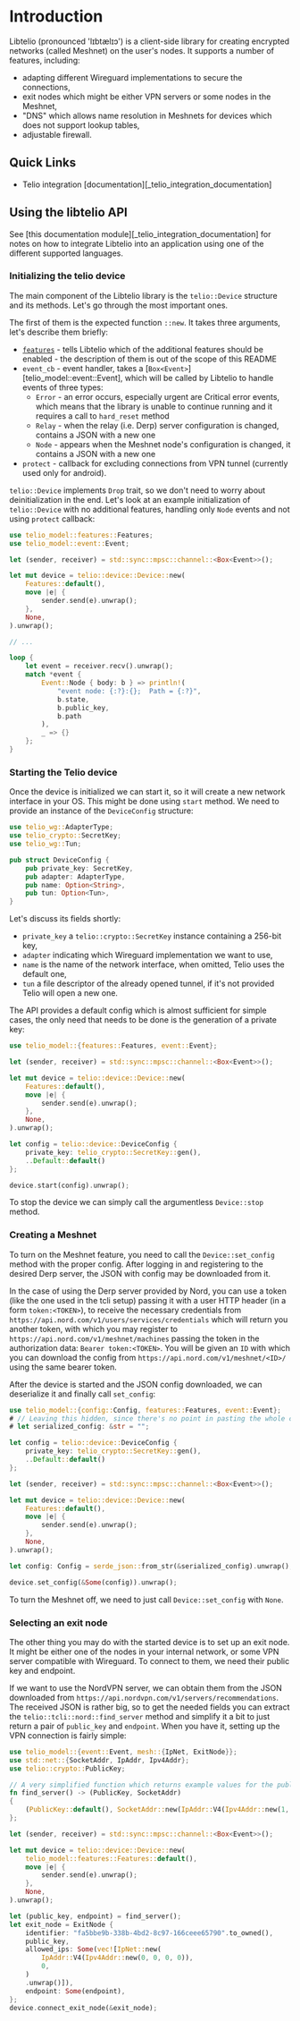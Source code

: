 # Introduction

Libtelio (pronounced 'lɪbtælɪɔ') is a client-side library for creating encrypted networks (called Meshnet) on the user's nodes.
It supports a number of features, including:

- adapting different Wireguard implementations to secure the connections,
- exit nodes which might be either VPN servers or some nodes in the Meshnet,
- "DNS" which allows name resolution in Meshnets for devices which does not support lookup tables,
- adjustable firewall.

## Quick Links

<!-- markdownlint-disable-next-line MD052 -->
- Telio integration [documentation][_telio_integration_documentation]

## Using the libtelio API

<!-- markdownlint-disable-next-line MD052 -->
See [this documentation module][_telio_integration_documentation] for notes on how to integrate Libtelio into an application using one of the different supported languages.

### Initializing the telio device

The main component of the Libtelio library is the `telio::Device` structure and its methods.
Let's go through the most important ones.

The first of them is the expected function `::new`.
It takes three arguments, let's describe them briefly:

- [`features`](telio_model::features::Features) - tells Libtelio which of the additional features should be enabled - the description of them is out of the scope of this README
- `event_cb` - event handler, takes a [`Box<Event>`][telio_model::event::Event], which will be called by Libtelio to handle events of three types:
  - `Error` - an error occurs, especially urgent are Critical error events, which means that the library is unable to continue running and it requires a call to `hard_reset` method
  - `Relay` - when the relay (i.e. Derp) server configuration is changed, contains a JSON with a new one
  - `Node` - appears when the Meshnet node's configuration is changed, it contains a JSON with a new one
- `protect` - callback for excluding connections from VPN tunnel (currently used only for android).

`telio::Device` implements `Drop` trait, so we don't need to worry
about deinitialization in the end.
Let's look at an example initialization of `telio::Device` with no additional
features, handling only `Node` events and not using `protect` callback:

```rust no_run
use telio_model::features::Features;
use telio_model::event::Event;

let (sender, receiver) = std::sync::mpsc::channel::<Box<Event>>();

let mut device = telio::device::Device::new(
    Features::default(),
    move |e| {
        sender.send(e).unwrap();
    },
    None,
).unwrap();

// ...

loop {
    let event = receiver.recv().unwrap();
    match *event {
        Event::Node { body: b } => println!(
            "event node: {:?}:{};  Path = {:?}",
            b.state,
            b.public_key,
            b.path
        ),
        _ => {}
    };
}
```

### Starting the Telio device

Once the device is initialized we can start it, so it will create a new network
interface in your OS. This might be done using `start` method.
We need to provide an instance of the `DeviceConfig` structure:

```rust no_run
use telio_wg::AdapterType;
use telio_crypto::SecretKey;
use telio_wg::Tun;

pub struct DeviceConfig {
    pub private_key: SecretKey,
    pub adapter: AdapterType,
    pub name: Option<String>,
    pub tun: Option<Tun>,
}
```

Let's discuss its fields shortly:

- `private_key` a `telio::crypto::SecretKey` instance containing a 256-bit key,
- `adapter` indicating which Wireguard implementation we want to use,
- `name` is the name of the network interface, when omitted, Telio uses the default one,
- `tun` a file descriptor of the already opened tunnel, if it's not provided Telio will open a new one.

The API provides a default config which is almost sufficient for simple cases,
the only need that needs to be done is the generation of a private key:

```rust no_run
use telio_model::{features::Features, event::Event};

let (sender, receiver) = std::sync::mpsc::channel::<Box<Event>>();

let mut device = telio::device::Device::new(
    Features::default(),
    move |e| {
        sender.send(e).unwrap();
    },
    None,
).unwrap();

let config = telio::device::DeviceConfig {
    private_key: telio_crypto::SecretKey::gen(),
    ..Default::default()
};

device.start(config).unwrap();
```

To stop the device we can simply call the argumentless `Device::stop` method.

### Creating a Meshnet

To turn on the Meshnet feature, you need to call the `Device::set_config` method
with the proper config. After logging in and registering to the desired
Derp server, the JSON with config may be downloaded from it.

In the case of using the Derp server provided by Nord, you can use a token (like the one
used in the tcli setup) passing it with a user HTTP header (in a form `token:<TOKEN>`),
to receive the necessary credentials from
`https://api.nord.com/v1/users/services/credentials`
which will return you another token, with which you may register to
`https://api.nord.com/v1/meshnet/machines`
passing the token in the authorization data: `Bearer token:<TOKEN>`.
You will be given an `ID` with which you can download the config from
`https://api.nord.com/v1/meshnet/<ID>/`
using the same bearer token.

After the device is started and the JSON config downloaded, we can
deserialize it and finally call `set_config`:

```rust no_run
use telio_model::{config::Config, features::Features, event::Event};
# // Leaving this hidden, since there's no point in pasting the whole config here.
# let serialized_config: &str = "";

let config = telio::device::DeviceConfig {
    private_key: telio_crypto::SecretKey::gen(),
    ..Default::default()
};

let (sender, receiver) = std::sync::mpsc::channel::<Box<Event>>();

let mut device = telio::device::Device::new(
    Features::default(),
    move |e| {
        sender.send(e).unwrap();
    },
    None,
).unwrap();

let config: Config = serde_json::from_str(&serialized_config).unwrap();

device.set_config(&Some(config)).unwrap();
```

To turn the Meshnet off, we need to just call `Device::set_config` with `None`.

### Selecting an exit node

The other thing you may do with the started device is to set up an exit node.
It might be either one of the nodes in your internal network, or
some VPN server compatible with Wireguard. To connect to them, we need
their public key and endpoint.

If we want to use the NordVPN server, we can obtain them from the JSON
downloaded from
`https://api.nordvpn.com/v1/servers/recommendations`.
The received JSON is rather big, so to get the needed fields
you can extract the `telio::tcli::nord::find_server` method and simplify
it a bit to just return a pair of `public_key` and `endpoint`.
When you have it, setting up the VPN connection is fairly simple:

```rust no_run
use telio_model::{event::Event, mesh::{IpNet, ExitNode}};
use std::net::{SocketAddr, IpAddr, Ipv4Addr};
use telio::crypto::PublicKey;

// A very simplified function which returns example values for the public key, IP and port of the VPN server.
fn find_server() -> (PublicKey, SocketAddr)
{
    (PublicKey::default(), SocketAddr::new(IpAddr::V4(Ipv4Addr::new(1, 2, 3, 4)), 51820))
};

let (sender, receiver) = std::sync::mpsc::channel::<Box<Event>>();

let mut device = telio::device::Device::new(
    telio_model::features::Features::default(),
    move |e| {
        sender.send(e).unwrap();
    },
    None,
).unwrap();

let (public_key, endpoint) = find_server();
let exit_node = ExitNode {
    identifier: "fa5bbe9b-338b-4bd2-8c97-166ceee65790".to_owned(),
    public_key,
    allowed_ips: Some(vec![IpNet::new(
        IpAddr::V4(Ipv4Addr::new(0, 0, 0, 0)),
        0,
    )
    .unwrap()]),
    endpoint: Some(endpoint),
};
device.connect_exit_node(&exit_node);
```
